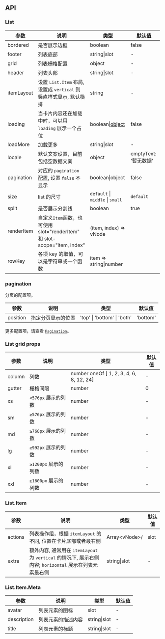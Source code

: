 
## API

### List

| 参数 | 说明 | 类型 | 默认值 |
| --- | --- | --- | --- |
| bordered | 是否展示边框 | boolean | false |
| footer | 列表底部 | string\|slot | - |
| grid | 列表栅格配置 | object | - |
| header | 列表头部 | string\|slot | - |
| itemLayout | 设置 `List.Item` 布局, 设置成 `vertical` 则竖直样式显示, 默认横排 | string | - |
| loading | 当卡片内容还在加载中时，可以用 `loading` 展示一个占位 | boolean\|[object](https://vuecomponent.github.io/ant-design-vue/components/spin-cn/#API) | false |
| loadMore | 加载更多 | string\|slot | - |
| locale | 默认文案设置，目前包括空数据文案 | object | emptyText: '暂无数据' |
| pagination | 对应的 `pagination` [配置]((https://vuecomponent.github.io/ant-design-vue/components/pagination-cn/#API)), 设置 `false` 不显示 | boolean\|object | false |
| size | list 的尺寸 | `default` \| `middle` \| `small` | `default` |
| split | 是否展示分割线 | boolean | true |
| renderItem | 自定义`Item`函数，也可使用slot="renderItem" 和 slot-scope="item, index" | (item, index) => vNode |  | - |
| rowKey | 各项 key 的取值，可以是字符串或一个函数  | item => string\|number |  |

### pagination

分页的配置项。

| 参数 | 说明 | 类型 | 默认值 |
| --- | --- | --- | --- |
| position | 指定分页显示的位置 | 'top' \| 'bottom' \| 'both' | 'bottom' |

更多配置项，请查看 [`Pagination`](https://vuecomponent.github.io/ant-design-vue/components/pagination-cn/#API)。

### List grid props

| 参数 | 说明 | 类型 | 默认值 |
| --- | --- | --- | --- |
| column | 列数 | number oneOf [ 1, 2, 3, 4, 6, 8, 12, 24] | - |
| gutter | 栅格间隔 | number | 0 |
| xs | `<576px` 展示的列数 | number | - |
| sm | `≥576px` 展示的列数 | number | - |
| md | `≥768px` 展示的列数 | number | - |
| lg | `≥992px` 展示的列数 | number | - |
| xl | `≥1200px` 展示的列数 | number | - |
| xxl | `≥1600px` 展示的列数 | number | - |

### List.Item

| 参数 | 说明 | 类型 | 默认值 |
| --- | --- | --- | --- |
| actions | 列表操作组，根据 `itemLayout` 的不同, 位置在卡片底部或者最右侧 | Array\<vNode>/|slot | - |
| extra | 额外内容, 通常用在 `itemLayout` 为 `vertical` 的情况下, 展示右侧内容; `horizontal` 展示在列表元素最右侧 | string\|slot | - |

### List.Item.Meta

| 参数 | 说明 | 类型 | 默认值 |
| --- | --- | --- | --- |
| avatar | 列表元素的图标 | slot | - |
| description | 列表元素的描述内容 | string\|slot | - |
| title | 列表元素的标题 | string\|slot | - |
